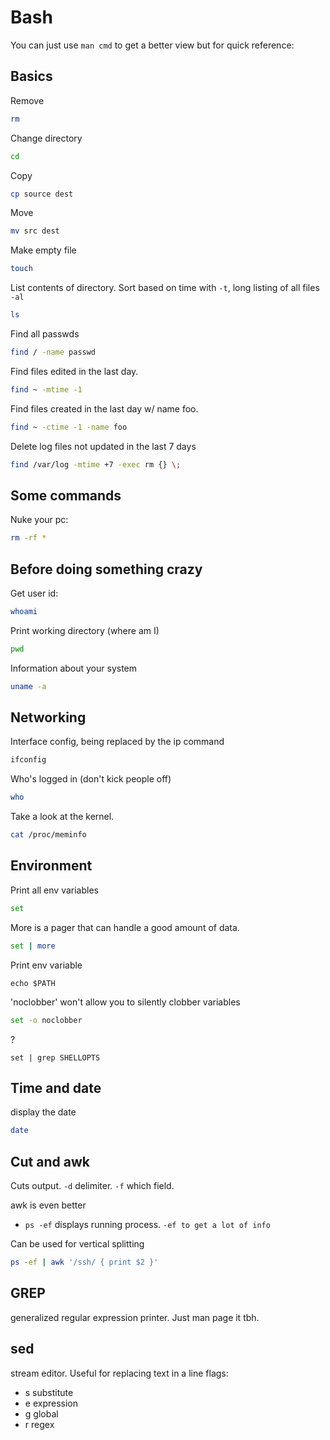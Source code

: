 # Bash

You can just use `man cmd` to get a better view but for quick reference: 

## Basics

Remove
```bash
rm
```

Change directory
```bash
cd
```

Copy
```bash
cp source dest
```

Move
```bash
mv src dest
```

Make empty file
```bash
touch
```

List contents of directory. Sort based on time with `-t`, long listing of all files `-al`
```bash
ls
```

Find all passwds
```bash
find / -name passwd
```

Find files edited in the last day.
```bash
find ~ -mtime -1
```

Find files created in the last day w/ name foo.
```bash
find ~ -ctime -1 -name foo
```

Delete log files not updated in the last 7 days
```bash
find /var/log -mtime +7 -exec rm {} \;
```

## Some commands

Nuke your pc:
```bash
rm -rf *
```

## Before doing something crazy

Get user id:
```bash
whoami
```

Print working directory (where am I)
```bash
pwd
```

Information about your system
```bash
uname -a
```

## Networking

Interface config, being replaced by the ip command
```bash
ifconfig
```

Who's logged in (don't kick people off)
```bash
who
```

Take a look at the kernel.
```bash
cat /proc/meminfo
```

## Environment



Print all env variables
```bash
set
```

More is a pager that can handle a good amount of data.
```bash
set | more
```

Print env variable
```
echo $PATH
```

'noclobber' won't allow you to silently clobber variables
```bash
set -o noclobber
```

?
```
set | grep SHELLOPTS
```

## Time and date

display the date
```bash
date
```

## Cut and awk

Cuts output. `-d` delimiter. `-f` which field.

awk is even better

- `ps -ef` displays running process. `-ef to get a lot of info`

Can be used for vertical splitting
```bash
ps -ef | awk '/ssh/ { print $2 }'
```

## GREP

generalized regular expression printer. Just man page it tbh.

## sed

stream editor. Useful for replacing text in a line
flags:
- s substitute
- e expression
- g global
- r regex

